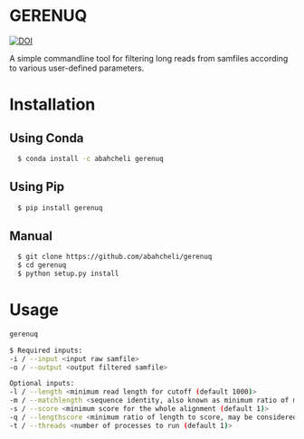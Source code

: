 # GERENUQ

[![DOI](https://zenodo.org/badge/DOI/10.5281/zenodo.4281015.svg)](https://doi.org/10.5281/zenodo.4281015)

A simple commandline tool for filtering long reads from samfiles according to various user-defined parameters.
# Installation
## Using Conda
```bash
  $ conda install -c abahcheli gerenuq
```
## Using Pip
```bash
  $ pip install gerenuq
```
## Manual
```bash
  $ git clone https://github.com/abahcheli/gerenuq
  $ cd gerenuq
  $ python setup.py install
```
# Usage
```bash
gerenuq

$ Required inputs:
-i / --input <input raw samfile>
-o / --output <output filtered samfile>

Optional inputs:
-l / --length <minimum read length for cutoff (default 1000)>
-m / --matchlength <sequence identity, also known as minimum ratio of matches to read length (default 0.5)>
-s / --score <minimum score for the whole alignment (default 1)>
-q / --lengthscore <minimum ratio of length to score, may be considered as the fraction of bases that have a positive score (default 2)>
-t / --threads <number of processes to run (default 1)>
```
